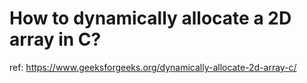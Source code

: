 # How to dynamically allocate a 2D array in C?

ref: https://www.geeksforgeeks.org/dynamically-allocate-2d-array-c/


